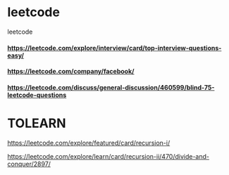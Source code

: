 # leetcode
leetcode
#### https://leetcode.com/explore/interview/card/top-interview-questions-easy/

#### https://leetcode.com/company/facebook/

#### https://leetcode.com/discuss/general-discussion/460599/blind-75-leetcode-questions

# TOLEARN
https://leetcode.com/explore/featured/card/recursion-i/

https://leetcode.com/explore/learn/card/recursion-ii/470/divide-and-conquer/2897/
